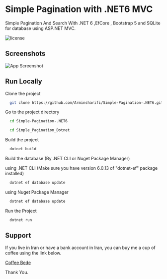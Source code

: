 # Simple Pagination with .NET6 MVC

Simple Pagination And Search With .NET 6 ,EfCore , Bootstrap 5 and SQLite for database using ASP.NET MVC.

![license](https://img.shields.io/github/license/Arminsharifi/Simple-Pagination-.NET6)
## Screenshots

![App Screenshot](https://raw.githubusercontent.com/Arminsharifi/Simple-Pagination-.NET6/main/Screenshots/Main.png)


## Run Locally

Clone the project

```bash
  git clone https://github.com/Arminsharifi/Simple-Pagination-.NET6.git
```

Go to the project directory

```bash
  cd Simple-Pagination-.NET6
```

```bash
  cd Simple_Pagination_Dotnet
```

Build the project

```bash
  dotnet build
```

Build the database (By .NET CLI or Nuget Package Manager)

using .NET CLI (Make sure you have version 6.0.13 of "dotnet-ef" package installed)
```bash
  dotnet ef database update
```

using Nuget Package Manager
```bash
  dotnet ef database update
```

Run the Project
```bash
  dotnet run
```
## Support

If you live in Iran or have a bank account in Iran, you can buy me a cup of coffee using the link below.

[Coffee Bede](https://www.coffeebede.com/arminsharifi)

Thank You.
